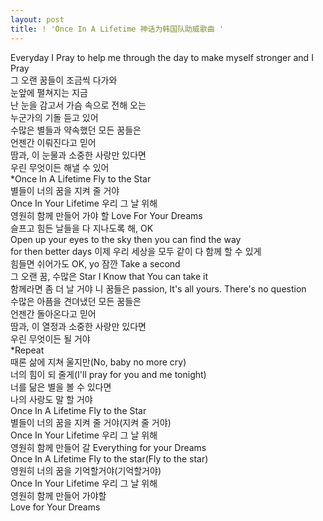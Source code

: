 ```yaml
---
layout: post
title: ! 'Once In A Lifetime 神话为韩国队助威歌曲 '
---
```


<p>Everyday I Pray to help me through the day to make myself stronger  and I Pray<br />그 오랜 꿈들이 조금씩 다가와<br />눈앞에 펼쳐지는 지금<br />난 눈을 감고서 가슴 속으로 전해 오는<br />누군가의 기돌 듣고 있어<br />수많은 별들과 약속했던 모든 꿈들은<br />언젠간 이뤄진다고 믿어<br />땀과, 이 눈물과 소중한 사랑만 있다면<br />우린 무엇이든 해낼 수 있어<br /> *Once In A Lifetime Fly to the Star<br />별들이 너의 꿈을 지켜 줄 거야<br />Once In Your Lifetime 우리 그 날 위해<br />영원히 함께 만들어 가야 할 Love For Your Dreams<br />슬프고 힘든 날들을 다 지나도록 해, OK<br />Open up your eyes to the sky then you can find the way<br />for then better days 이제 우리 세상을 모두 같이 다 함께 할 수 있게<br />힘들면 쉬어가도 OK, yo 잠깐 Take a second<br />그 오랜 꿈, 수많은 Star I Know that You can take it<br />함께라면 좀 더 날 거야 니 꿈들은 passion, It&#39;s all yours. There&#39;s no question<br />수많은 아픔을 견뎌냈던 모든 꿈들은<br />언젠간 돌아온다고 믿어<br />땀과, 이 열정과 소중한 사랑만 있다면<br />우린 무엇이든 될 거야<br />*Repeat<br />때론 삶에 지쳐 울지만(No, baby no more cry)<br />너의 힘이 되 줄게(I&#39;ll pray for you and me tonight)<br />너를 닮은 별을 볼 수 있다면<br />나의 사랑도 말 할 거야<br />Once In A Lifetime Fly to the Star<br />별들이 너의 꿈을 지켜 줄 거야(지켜 줄 거야)<br />Once In Your Lifetime 우리 그 날 위해<br />영원히 함께 만들어 갈 Everything for your Dreams<br />Once In A Lifetime Fly to the star(Fly to the star)<br />영원히 너의 꿈을 기억할거야(기억할거야)<br />Once In Your Lifetime 우리 그 날 위해<br />영원히 함께 만들어 가야할<br />Love for Your Dreams</p>

